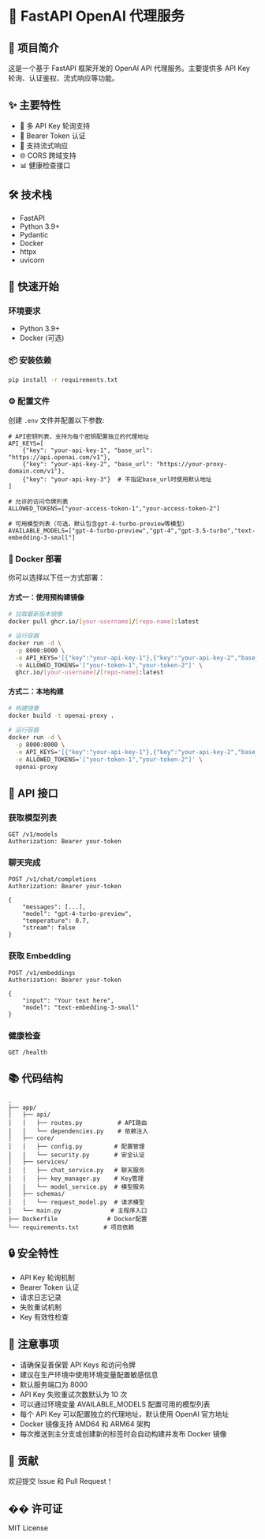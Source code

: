 # 🚀 FastAPI OpenAI 代理服务

## 📝 项目简介

这是一个基于 FastAPI 框架开发的 OpenAI API 代理服务。主要提供多 API Key 轮询、认证鉴权、流式响应等功能。

## ✨ 主要特性

- 🔄 多 API Key 轮询支持
- 🔐 Bearer Token 认证
- 📡 支持流式响应
- 🌐 CORS 跨域支持
- 📊 健康检查接口

## 🛠️ 技术栈

- FastAPI
- Python 3.9+
- Pydantic
- Docker
- httpx
- uvicorn

## 🚀 快速开始

### 环境要求

- Python 3.9+
- Docker (可选)

### 📦 安装依赖

```bash
pip install -r requirements.txt
```

### ⚙️ 配置文件

创建 `.env` 文件并配置以下参数:

```env
# API密钥列表，支持为每个密钥配置独立的代理地址
API_KEYS=[
    {"key": "your-api-key-1", "base_url": "https://api.openai.com/v1"},
    {"key": "your-api-key-2", "base_url": "https://your-proxy-domain.com/v1"},
    {"key": "your-api-key-3"}  # 不指定base_url时使用默认地址
]

# 允许的访问令牌列表
ALLOWED_TOKENS=["your-access-token-1","your-access-token-2"]

# 可用模型列表（可选，默认包含gpt-4-turbo-preview等模型）
AVAILABLE_MODELS=["gpt-4-turbo-preview","gpt-4","gpt-3.5-turbo","text-embedding-3-small"]
```

### 🐳 Docker 部署

你可以选择以下任一方式部署：

#### 方式一：使用预构建镜像

```bash
# 拉取最新版本镜像
docker pull ghcr.io/[your-username]/[repo-name]:latest

# 运行容器
docker run -d \
  -p 8000:8000 \
  -e API_KEYS='[{"key":"your-api-key-1"},{"key":"your-api-key-2","base_url":"https://your-proxy.com/v1"}]' \
  -e ALLOWED_TOKENS='["your-token-1","your-token-2"]' \
  ghcr.io/[your-username]/[repo-name]:latest
```

#### 方式二：本地构建

```bash
# 构建镜像
docker build -t openai-proxy .

# 运行容器
docker run -d \
  -p 8000:8000 \
  -e API_KEYS='[{"key":"your-api-key-1"},{"key":"your-api-key-2","base_url":"https://your-proxy.com/v1"}]' \
  -e ALLOWED_TOKENS='["your-token-1","your-token-2"]' \
  openai-proxy
```

## 🔌 API 接口

### 获取模型列表

```http
GET /v1/models
Authorization: Bearer your-token
```

### 聊天完成

```http
POST /v1/chat/completions
Authorization: Bearer your-token

{
    "messages": [...],
    "model": "gpt-4-turbo-preview",
    "temperature": 0.7,
    "stream": false
}
```

### 获取 Embedding

```http
POST /v1/embeddings
Authorization: Bearer your-token

{
    "input": "Your text here",
    "model": "text-embedding-3-small"
}
```

### 健康检查

```http
GET /health
```

## 📚 代码结构

```plaintext
.
├── app/
│   ├── api/
│   │   ├── routes.py          # API路由
│   │   └── dependencies.py    # 依赖注入
│   ├── core/
│   │   ├── config.py         # 配置管理
│   │   └── security.py       # 安全认证
│   ├── services/
│   │   ├── chat_service.py   # 聊天服务
│   │   ├── key_manager.py    # Key管理
│   │   └── model_service.py  # 模型服务
│   ├── schemas/
│   │   └── request_model.py  # 请求模型
│   └── main.py              # 主程序入口
├── Dockerfile              # Docker配置
└── requirements.txt       # 项目依赖
```

## 🔒 安全特性

- API Key 轮询机制
- Bearer Token 认证
- 请求日志记录
- 失败重试机制
- Key 有效性检查

## 📝 注意事项

- 请确保妥善保管 API Keys 和访问令牌
- 建议在生产环境中使用环境变量配置敏感信息
- 默认服务端口为 8000
- API Key 失败重试次数默认为 10 次
- 可以通过环境变量 AVAILABLE_MODELS 配置可用的模型列表
- 每个 API Key 可以配置独立的代理地址，默认使用 OpenAI 官方地址
- Docker 镜像支持 AMD64 和 ARM64 架构
- 每次推送到主分支或创建新的标签时会自动构建并发布 Docker 镜像

## 🤝 贡献

欢迎提交 Issue 和 Pull Request！

## �� 许可证

MIT License
